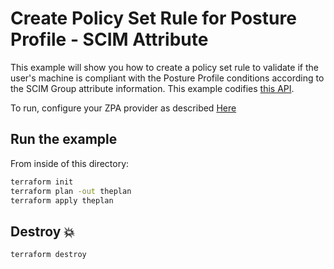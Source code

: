 # Create Policy Set Rule for Posture Profile - SCIM Attribute

This example will show you how to create a policy set rule to validate if the user's machine is compliant with the Posture Profile conditions according to the SCIM Group attribute information.
This example codifies [this API](https://help.zscaler.com/zpa/api-reference#/policy-set-controller).

To run, configure your ZPA provider as described [Here](https://github.com/zscaler/terraform-provider-zpa/blob/master/docs/index.md)

## Run the example

From inside of this directory:

```bash
terraform init
terraform plan -out theplan
terraform apply theplan
```

## Destroy 💥

```bash
terraform destroy
```
